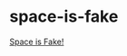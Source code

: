 # space-is-fake
[Space is Fake!](https://www.youtube.com/results?search_query=space+fake+flat+earth)

